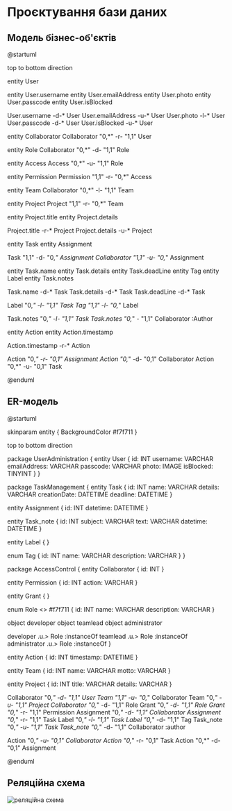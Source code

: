 # Проєктування бази даних

## Модель бізнес-об'єктів 
@startuml

top to bottom direction

entity User

entity User.username
entity User.emailAddress
entity User.photo
entity User.passcode
entity User.isBlocked

User.username -d-* User
User.emailAddress -u-* User
User.photo -l-* User
User.passcode -d-* User
User.isBlocked -u-* User

entity Collaborator
Collaborator "0,*" -r- "1,1" User

entity Role
Collaborator "0,*" -d- "1,1" Role

entity Access
Access "0,*" -u- "1,1" Role

entity Permission
Permission "1,1" -r- "0,*" Access

entity Team
Collaborator "0,*" -l- "1,1" Team

entity Project
Project "1,1" -r- "0,*" Team

entity Project.title
entity Project.details

Project.title -r-* Project
Project.details -u-* Project

entity Task
entity Assignment

Task "1,1" -d- "0,*" Assignment
Collaborator "1,1" -u- "0,*" Assignment

entity Task.name
entity Task.details
entity Task.deadLine
entity Tag
entity Label
entity Task.notes

Task.name -d-* Task
Task.details -d-* Task
Task.deadLine -d-* Task

Label "0,*" -l- "1,1" Task
Tag "1,1" -l- "0,*" Label

Task.notes "0,*" -l- "1,1" Task
Task.notes "0,*" - "1,1" Collaborator :Author

entity Action
entity Action.timestamp

Action.timestamp -r-* Action

Action "0,*" -r- "0,1" Assignment
Action "0,*" -d- "0,1" Collaborator
Action "0,*" -u- "0,1" Task

@enduml

## ER-модель
@startuml

skinparam entity {
    BackgroundColor #f7f711
}

top to bottom direction

package UserAdministration {
entity User {
    id: INT
    username: VARCHAR
    emailAddress: VARCHAR
    passcode: VARCHAR
    photo: IMAGE
    isBlocked: TINYINT
}
}

package TaskManagement {
entity Task {
    id: INT
    name: VARCHAR
    details: VARCHAR
    creationDate: DATETIME
    deadline: DATETIME
}

entity Assignment {
    id: INT
    datetime: DATETIME
}

entity Task_note {
    id: INT
    subject: VARCHAR
    text: VARCHAR
    datetime: DATETIME
}

entity Label {
}

enum Tag {
    id: INT
    name: VARCHAR
    description: VARCHAR
}
}

package AccessControl {
entity Collaborator {
    id: INT
}

entity Permission {
    id: INT
    action: VARCHAR
}

entity Grant {
}

enum Role <<ENUMERATION>> #f7f711 {
    id: INT
    name: VARCHAR
    description: VARCHAR
}

object developer
object teamlead
object administrator

developer .u.> Role :instanceOf
teamlead .u.> Role :instanceOf
administrator .u.> Role :instanceOf
}

entity Action {
    id: INT
    timestamp: DATETIME
}

entity Team {
    id: INT
    name: VARCHAR
    motto: VARCHAR
}

entity Project {
    id: INT
    title: VARCHAR
    details: VARCHAR
}

Collaborator "0,*" -d- "1,1" User
Team "1,1" -u- "0,*" Collaborator
Team "0,*" -u- "1,1" Project
Collaborator "0,*" -d- "1,1" Role
Grant "0,*" -d- "1,1" Role
Grant "0,*" -r- "1,1" Permission
Assignment "0,*" -d- "1,1" Collaborator
Assignment "0,*" -r- "1,1" Task
Label "0,*" -l- "1,1" Task
Label "0,*" -d- "1,1" Tag
Task_note "0,*" -u- "1,1" Task
Task_note "0,*" -d- "1,1" Collaborator :author

Action "0,*" -u- "0,1" Collaborator
Action "0,*" -r- "0,1" Task
Action "0,*" -d- "0,1" Assignment

@enduml





## Реляційна схема

![реляційна схема](https://i.ibb.co/1d4XXsk/image.png)
